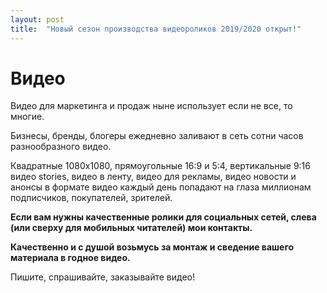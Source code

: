 ```yaml
---
layout: post
title:  "Новый сезон производства видеороликов 2019/2020 открыт!"
---
```


# Видео

Видео для маркетинга и продаж ныне использует если не все, то многие. 

Бизнесы, бренды, блогеры ежедневно заливают в сеть сотни часов разнообразного видео. 

Квадратные 1080х1080, прямоугольные 16:9 и 5:4, вертикальные 9:16 видео stories, видео в ленту, видео для рекламы, видео новости и анонсы в формате видео каждый день попадают на глаза миллионам подписчиков, покупателей, зрителей.

**Если вам нужны качественные ролики для социальных сетей, слева (или сверху для мобильных читателей) мои контакты.** 

**Качественно и с душой возьмусь за монтаж и сведение вашего материала в годное видео.**

Пишите, спрашивайте, заказывайте видео!

